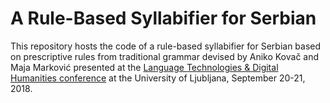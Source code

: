 # A Rule-Based Syllabifier for Serbian

This repository hosts the code of a rule-based syllabifier for Serbian based on prescriptive rules from traditional grammar devised by Aniko Kovač and Maja Marković presented at the [Language Technologies & Digital Humanities conference](http://www.sdjt.si/wp/dogodki/konference/jtdh-2018-english/) at the University of Ljubljana, September 20-21, 2018.
